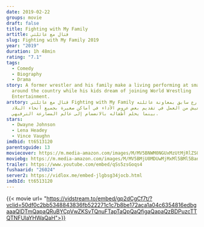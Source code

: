 ```yaml
---
date: 2019-02-22
groups: movie
draft: false
title: Fighting with My Family
artitle: قتال مع عائلتي
slug: Fighting with My Family 2019
year: "2019"
duration: 1h 48min
rating: "7.1"
tags:
  - Comedy
  - Biography
  - Drama
story: A former wrestler and his family make a living performing at small venues
  around the country while his kids dream of joining World Wrestling
  Entertainment.
arstory: قتال مع عائلتي Fighting with My Family يحاول مصارع سابق بمعاونة عائلته
  كسب العيش من العمل في تقديم بعض عروض اﻷداء في أماكن صغيرة بجميع أنحاء البلاد،
  بينما يحلم أطفاله بالانضمام إلى عالم المصارعة الترفيهي.
stars:
  - Dwayne Johnson
  - Lena Headey
  - Vince Vaughn
imdbid: tt6513120
parentsguide: 13
moviecover: https://m.media-amazon.com/images/M/MV5BNWM0NGUxMzUtMjRlZS00OWZlLTlkZDMtMzJhOWVmZDY2ODczXkEyXkFqcGdeQXVyOTQxNzM2MjY@._V1_UX182_CR0,0,182,268_AL_.jpg
moviebg: https://m.media-amazon.com/images/M/MV5BMjU0MDUwMjMxMl5BMl5BanBnXkFtZTgwNDM1NTAyNzM@._V1_SX1777_CR0,0,1777,999_AL_.jpg
trailer: https://www.youtube.com/embed/qSs5zsGoqs4
fushaarid: "26024"
server2: https://vidlox.me/embed-jlgbsg34jocb.html
imdbId: tt6513120
---
```


{{< movie url= "https://vidstream.to/embed/gp2dCgCf7t/?vclid=50df0c2bb5348843836fb522271c1c7b8be172aca1a04c6354816edbgaaaQIDTmQapaQRuBYCpVwZKSvTQnuFTapTaQpQaQfigaQapaQzBDPuzcTTQTNFUlaYHWaQaH">}}
